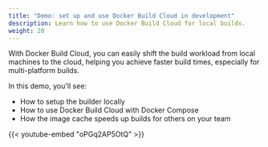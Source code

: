 ```yaml
---
title: "Demo: set up and use Docker Build Cloud in development"
description: Learn how to use Docker Build Cloud for local builds.
weight: 20
---
```


With Docker Build Cloud, you can easily shift the build workload from local machines
to the cloud, helping you achieve faster build times, especially for multi-platform builds.

In this demo, you'll see:

- How to setup the builder locally
- How to use Docker Build Cloud with Docker Compose
- How the image cache speeds up builds for others on your team

{{< youtube-embed "oPGq2AP5OtQ" >}}

<div id="dbc-lp-survey-anchor"></div>
